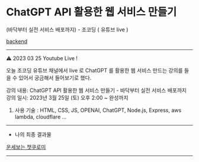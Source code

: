 # ChatGPT API 활용한 웹 서비스 만들기
(바닥부터 실전 서비스 배포까지) - 조코딩 ( 유튜브 live )

[backend](https://github.com/Dothur/chatKuromi-backend)

---

<aside>

⚠️ 2023 03 25   Youtube Live ! 

오늘 조코딩 유튜브 채널에서 live 로 ChatGPT 를 활용한 웹 서비스 만드는 강의를 들을 수 있어서
궁금해서 들어보기로 했다.

강의 내용: ChatGPT API 활용한 웹 서비스 만들기 - 바닥부터 실전 서비스 배포까지
강의 일시: 2023년 3월 25일 (토) 오후 2:00 ~ 완성까지

1. 사용 기술 : HTML, CSS, JS, OPENAI, ChatGPT, Node.js, Express, aws lambda, cloudflare …

</aside>

---

- 나의 최종 결과물

[운세보는 챗쿠로미](https://chatkuromi.pages.dev)

---

